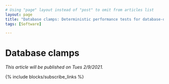 ```yaml
---
# Using "page" layout instead of "post" to omit from articles list
layout: page
title: "Database clamps: Deterministic performance tests for database-dependent code"
tags: [Software]

---
```


<h1>Database clamps</h1>

*This article will be published on Tues 2/9/2021.*
  
<div class="block">
  {% include blocks/subscribe_links %}
</div>
